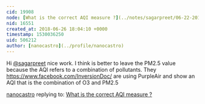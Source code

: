 ```yaml
---
cid: 19908
node: [What is the correct AQI measure ?](../notes/sagarpreet/06-22-2018/what-is-the-correct-aqi-measure)
nid: 16551
created_at: 2018-06-26 18:04:10 +0000
timestamp: 1530036250
uid: 506212
author: [nanocastro](../profile/nanocastro)
---
```


Hi  [@sagarpreet](/profile/sagarpreet) nice work. I think is better to leave the PM2.5 value because the AQI refers to a combination of pollutants. They https://www.facebook.com/InversionDoc/ are using PurpleAir
and show an AQI that is the combination of O3 and PM2.5

[nanocastro](../profile/nanocastro) replying to: [What is the correct AQI measure ?](../notes/sagarpreet/06-22-2018/what-is-the-correct-aqi-measure)

